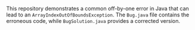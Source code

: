 This repository demonstrates a common off-by-one error in Java that can lead to an `ArrayIndexOutOfBoundsException`. The `Bug.java` file contains the erroneous code, while `BugSolution.java` provides a corrected version.